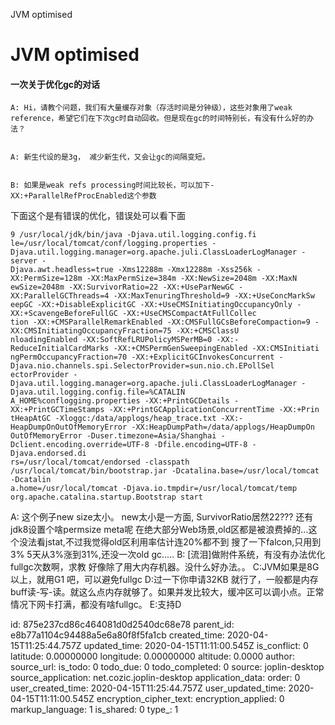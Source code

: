JVM optimised

# JVM optimised
#### 一次关于优化gc的对话
```
A: Hi，请教个问题，我们有大量缓存对象（存活时间是分钟级），这些对象用了weak reference，希望它们在下次gc时自动回收。但是现在gc的时间特别长，有没有什么好的办法？


A: 新生代设的是3g， 减少新生代，又会让gc的间隔变短。


B: 如果是weak refs processing时间比较长，可以加下-XX:+ParallelRefProcEnabled这个参数
```

下面这个是有错误的优化，错误处可以看下面

```
9 /usr/local/jdk/bin/java -Djava.util.logging.config.fi
le=/usr/local/tomcat/conf/logging.properties -Djava.util.logging.manager=org.apache.juli.ClassLoaderLogManager -server -
Djava.awt.headless=true -Xms12288m -Xmx12288m -Xss256k -XX:PermSize=128m -XX:MaxPermSize=384m -XX:NewSize=2048m -XX:MaxN
ewSize=2048m -XX:SurvivorRatio=22 -XX:+UseParNewGC -XX:ParallelGCThreads=4 -XX:MaxTenuringThreshold=9 -XX:+UseConcMarkSw
eepGC -XX:+DisableExplicitGC -XX:+UseCMSInitiatingOccupancyOnly -XX:+ScavengeBeforeFullGC -XX:+UseCMSCompactAtFullCollec
tion -XX:+CMSParallelRemarkEnabled -XX:CMSFullGCsBeforeCompaction=9 -XX:CMSInitiatingOccupancyFraction=75 -XX:+CMSClassU
nloadingEnabled -XX:SoftRefLRUPolicyMSPerMB=0 -XX:-ReduceInitialCardMarks -XX:+CMSPermGenSweepingEnabled -XX:CMSInitiati
ngPermOccupancyFraction=70 -XX:+ExplicitGCInvokesConcurrent -Djava.nio.channels.spi.SelectorProvider=sun.nio.ch.EPollSel
ectorProvider -Djava.util.logging.manager=org.apache.juli.ClassLoaderLogManager -Djava.util.logging.config.file=%CATALIN
A_HOME%conflogging.properties -XX:+PrintGCDetails -XX:+PrintGCTimeStamps -XX:+PrintGCApplicationConcurrentTime -XX:+Prin
tHeapAtGC -Xloggc:/data/applogs/heap_trace.txt -XX:-HeapDumpOnOutOfMemoryError -XX:HeapDumpPath=/data/applogs/HeapDumpOn
OutOfMemoryError -Duser.timezone=Asia/Shanghai -Dclient.encoding.override=UTF-8 -Dfile.encoding=UTF-8 -Djava.endorsed.di
rs=/usr/local/tomcat/endorsed -classpath /usr/local/tomcat/bin/bootstrap.jar -Dcatalina.base=/usr/local/tomcat -Dcatalin
a.home=/usr/local/tomcat -Djava.io.tmpdir=/usr/local/tomcat/temp org.apache.catalina.startup.Bootstrap start

```
A:
这个例子new size太小。
new太小是一方面, SurvivorRatio居然22???
还有jdk8设置个啥permsize
meta呢
在绝大部分Web场景,old区都是被浪费掉的...这个没法看jstat,不过我觉得old区利用率估计连20%都不到
搜了一下falcon,只用到3%
5天从3%涨到31%,还没一次old gc.....
B:
[流泪]做附件系统，有没有办法优化fullgc次数啊，求教
好像除了用大内存机器。没什么好办法。。
C:JVM如果是8G以上，就用G1 吧，可以避免fullgc
D:过一下你申请32KB 就行了，一般都是内存buff读-写-读。就这么点内存就够了。如果并发比较大，缓冲区可以调小点。正常情况下网卡打满，都没有啥fullgc。
E:支持D

id: 875e237cd86c464081d0d2540dc68e78
parent_id: e8b77a1104c94488a5e6a80f8f5fa1cb
created_time: 2020-04-15T11:25:44.757Z
updated_time: 2020-04-15T11:11:00.545Z
is_conflict: 0
latitude: 0.00000000
longitude: 0.00000000
altitude: 0.0000
author: 
source_url: 
is_todo: 0
todo_due: 0
todo_completed: 0
source: joplin-desktop
source_application: net.cozic.joplin-desktop
application_data: 
order: 0
user_created_time: 2020-04-15T11:25:44.757Z
user_updated_time: 2020-04-15T11:11:00.545Z
encryption_cipher_text: 
encryption_applied: 0
markup_language: 1
is_shared: 0
type_: 1